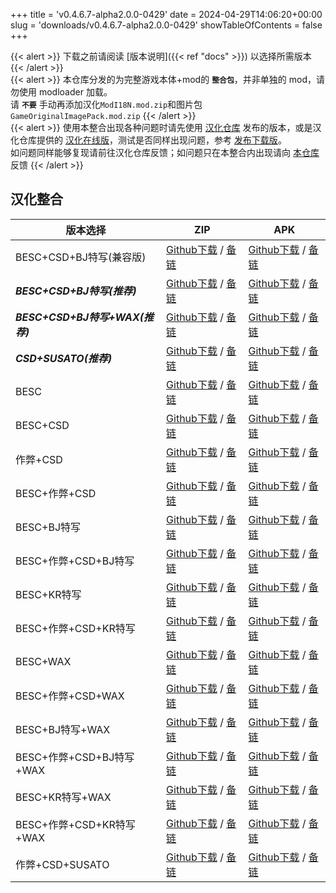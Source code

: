 +++
title = 'v0.4.6.7-alpha2.0.0-0429'
date = 2024-04-29T14:06:20+00:00
slug = 'downloads/v0.4.6.7-alpha2.0.0-0429'
showTableOfContents = false
+++

{{< alert >}}
下载之前请阅读 [版本说明]({{< ref "docs" >}}) 以选择所需版本
{{< /alert >}}
<br>
{{< alert >}}
本仓库分发的为完整游戏本体+mod的 **`整合包`**，并非单独的 mod，请勿使用 modloader 加载。
<br>
请 **`不要`** 手动再添加汉化`ModI18N.mod.zip`和图片包`GameOriginalImagePack.mod.zip`
{{< /alert >}}
<br>
{{< alert >}}
使用本整合出现各种问题时请先使用 [汉化仓库](https://github.com/Eltirosto/Degrees-of-Lewdity-Chinese-Localization) 发布的版本，或是汉化仓库提供的 [汉化在线版](https://eltirosto.github.io/Degrees-of-Lewdity-Chinese-Localization/)，测试是否同样出现问题，参考 [发布下载版](https://github.com/Eltirosto/Degrees-of-Lewdity-Chinese-Localization/blob/main/README.md#%E5%8F%91%E5%B8%83%E4%B8%8B%E8%BD%BD%E7%89%88)。
<br>
如问题同样能够复现请前往汉化仓库反馈；如问题只在本整合内出现请向 [本仓库](https://github.com/DoL-Lyra/Lyra/issues) 反馈
{{< /alert >}}

## 汉化整合

|           版本选择            |                                                                                                                                                                            ZIP                                                                                                                                                                             |                                                                                                                                                                            APK                                                                                                                                                                             |
|-------------------------------|------------------------------------------------------------------------------------------------------------------------------------------------------------------------------------------------------------------------------------------------------------------------------------------------------------------------------------------------------------|------------------------------------------------------------------------------------------------------------------------------------------------------------------------------------------------------------------------------------------------------------------------------------------------------------------------------------------------------------|
|BESC+CSD+BJ特写(兼容版)        |[Github下载](https://github.com/DoL-Lyra/Lyra/releases/download/v0.4.6.7-alpha2.0.0-0429/DoL-0.4.6.7-Lyra-a2.0.0-polyfill-besc-cheat-csd-sideviewbj-0429.zip ) / [备链](https://mirror.ghproxy.com/https://github.com/DoL-Lyra/Lyra/releases/download/v0.4.6.7-alpha2.0.0-0429/DoL-0.4.6.7-Lyra-a2.0.0-polyfill-besc-cheat-csd-sideviewbj-0429.zip )|[Github下载](https://github.com/DoL-Lyra/Lyra/releases/download/v0.4.6.7-alpha2.0.0-0429/DoL-0.4.6.7-Lyra-a2.0.0-polyfill-besc-cheat-csd-sideviewbj-0429.apk ) / [备链](https://mirror.ghproxy.com/https://github.com/DoL-Lyra/Lyra/releases/download/v0.4.6.7-alpha2.0.0-0429/DoL-0.4.6.7-Lyra-a2.0.0-polyfill-besc-cheat-csd-sideviewbj-0429.apk )|
|***BESC+CSD+BJ特写(推荐)***    |[Github下载](https://github.com/DoL-Lyra/Lyra/releases/download/v0.4.6.7-alpha2.0.0-0429/DoL-0.4.6.7-Lyra-a2.0.0-besc-csd-sideviewbj-0429.zip ) / [备链](https://mirror.ghproxy.com/https://github.com/DoL-Lyra/Lyra/releases/download/v0.4.6.7-alpha2.0.0-0429/DoL-0.4.6.7-Lyra-a2.0.0-besc-csd-sideviewbj-0429.zip )                              |[Github下载](https://github.com/DoL-Lyra/Lyra/releases/download/v0.4.6.7-alpha2.0.0-0429/DoL-0.4.6.7-Lyra-a2.0.0-besc-csd-sideviewbj-0429.apk ) / [备链](https://mirror.ghproxy.com/https://github.com/DoL-Lyra/Lyra/releases/download/v0.4.6.7-alpha2.0.0-0429/DoL-0.4.6.7-Lyra-a2.0.0-besc-csd-sideviewbj-0429.apk )                              |
|***BESC+CSD+BJ特写+WAX(推荐)***|[Github下载](https://github.com/DoL-Lyra/Lyra/releases/download/v0.4.6.7-alpha2.0.0-0429/DoL-0.4.6.7-Lyra-a2.0.0-besc-wax-csd-sideviewbj-0429.zip ) / [备链](https://mirror.ghproxy.com/https://github.com/DoL-Lyra/Lyra/releases/download/v0.4.6.7-alpha2.0.0-0429/DoL-0.4.6.7-Lyra-a2.0.0-besc-wax-csd-sideviewbj-0429.zip )                      |[Github下载](https://github.com/DoL-Lyra/Lyra/releases/download/v0.4.6.7-alpha2.0.0-0429/DoL-0.4.6.7-Lyra-a2.0.0-besc-wax-csd-sideviewbj-0429.apk ) / [备链](https://mirror.ghproxy.com/https://github.com/DoL-Lyra/Lyra/releases/download/v0.4.6.7-alpha2.0.0-0429/DoL-0.4.6.7-Lyra-a2.0.0-besc-wax-csd-sideviewbj-0429.apk )                      |
|***CSD+SUSATO(推荐)***         |[Github下载](https://github.com/DoL-Lyra/Lyra/releases/download/v0.4.6.7-alpha2.0.0-0429/DoL-0.4.6.7-Lyra-a2.0.0-susato-csd-0429.zip ) / [备链](https://mirror.ghproxy.com/https://github.com/DoL-Lyra/Lyra/releases/download/v0.4.6.7-alpha2.0.0-0429/DoL-0.4.6.7-Lyra-a2.0.0-susato-csd-0429.zip )                                                |[Github下载](https://github.com/DoL-Lyra/Lyra/releases/download/v0.4.6.7-alpha2.0.0-0429/DoL-0.4.6.7-Lyra-a2.0.0-susato-csd-0429.apk ) / [备链](https://mirror.ghproxy.com/https://github.com/DoL-Lyra/Lyra/releases/download/v0.4.6.7-alpha2.0.0-0429/DoL-0.4.6.7-Lyra-a2.0.0-susato-csd-0429.apk )                                                |
|BESC                           |[Github下载](https://github.com/DoL-Lyra/Lyra/releases/download/v0.4.6.7-alpha2.0.0-0429/DoL-0.4.6.7-Lyra-a2.0.0-besc-0429.zip ) / [备链](https://mirror.ghproxy.com/https://github.com/DoL-Lyra/Lyra/releases/download/v0.4.6.7-alpha2.0.0-0429/DoL-0.4.6.7-Lyra-a2.0.0-besc-0429.zip )                                                            |[Github下载](https://github.com/DoL-Lyra/Lyra/releases/download/v0.4.6.7-alpha2.0.0-0429/DoL-0.4.6.7-Lyra-a2.0.0-besc-0429.apk ) / [备链](https://mirror.ghproxy.com/https://github.com/DoL-Lyra/Lyra/releases/download/v0.4.6.7-alpha2.0.0-0429/DoL-0.4.6.7-Lyra-a2.0.0-besc-0429.apk )                                                            |
|BESC+CSD                       |[Github下载](https://github.com/DoL-Lyra/Lyra/releases/download/v0.4.6.7-alpha2.0.0-0429/DoL-0.4.6.7-Lyra-a2.0.0-besc-csd-0429.zip ) / [备链](https://mirror.ghproxy.com/https://github.com/DoL-Lyra/Lyra/releases/download/v0.4.6.7-alpha2.0.0-0429/DoL-0.4.6.7-Lyra-a2.0.0-besc-csd-0429.zip )                                                    |[Github下载](https://github.com/DoL-Lyra/Lyra/releases/download/v0.4.6.7-alpha2.0.0-0429/DoL-0.4.6.7-Lyra-a2.0.0-besc-csd-0429.apk ) / [备链](https://mirror.ghproxy.com/https://github.com/DoL-Lyra/Lyra/releases/download/v0.4.6.7-alpha2.0.0-0429/DoL-0.4.6.7-Lyra-a2.0.0-besc-csd-0429.apk )                                                    |
|作弊+CSD                       |[Github下载](https://github.com/DoL-Lyra/Lyra/releases/download/v0.4.6.7-alpha2.0.0-0429/DoL-0.4.6.7-Lyra-a2.0.0-cheat-csd-0429.zip ) / [备链](https://mirror.ghproxy.com/https://github.com/DoL-Lyra/Lyra/releases/download/v0.4.6.7-alpha2.0.0-0429/DoL-0.4.6.7-Lyra-a2.0.0-cheat-csd-0429.zip )                                                  |[Github下载](https://github.com/DoL-Lyra/Lyra/releases/download/v0.4.6.7-alpha2.0.0-0429/DoL-0.4.6.7-Lyra-a2.0.0-cheat-csd-0429.apk ) / [备链](https://mirror.ghproxy.com/https://github.com/DoL-Lyra/Lyra/releases/download/v0.4.6.7-alpha2.0.0-0429/DoL-0.4.6.7-Lyra-a2.0.0-cheat-csd-0429.apk )                                                  |
|BESC+作弊+CSD                  |[Github下载](https://github.com/DoL-Lyra/Lyra/releases/download/v0.4.6.7-alpha2.0.0-0429/DoL-0.4.6.7-Lyra-a2.0.0-besc-cheat-csd-0429.zip ) / [备链](https://mirror.ghproxy.com/https://github.com/DoL-Lyra/Lyra/releases/download/v0.4.6.7-alpha2.0.0-0429/DoL-0.4.6.7-Lyra-a2.0.0-besc-cheat-csd-0429.zip )                                        |[Github下载](https://github.com/DoL-Lyra/Lyra/releases/download/v0.4.6.7-alpha2.0.0-0429/DoL-0.4.6.7-Lyra-a2.0.0-besc-cheat-csd-0429.apk ) / [备链](https://mirror.ghproxy.com/https://github.com/DoL-Lyra/Lyra/releases/download/v0.4.6.7-alpha2.0.0-0429/DoL-0.4.6.7-Lyra-a2.0.0-besc-cheat-csd-0429.apk )                                        |
|BESC+BJ特写                    |[Github下载](https://github.com/DoL-Lyra/Lyra/releases/download/v0.4.6.7-alpha2.0.0-0429/DoL-0.4.6.7-Lyra-a2.0.0-besc-sideviewbj-0429.zip ) / [备链](https://mirror.ghproxy.com/https://github.com/DoL-Lyra/Lyra/releases/download/v0.4.6.7-alpha2.0.0-0429/DoL-0.4.6.7-Lyra-a2.0.0-besc-sideviewbj-0429.zip )                                      |[Github下载](https://github.com/DoL-Lyra/Lyra/releases/download/v0.4.6.7-alpha2.0.0-0429/DoL-0.4.6.7-Lyra-a2.0.0-besc-sideviewbj-0429.apk ) / [备链](https://mirror.ghproxy.com/https://github.com/DoL-Lyra/Lyra/releases/download/v0.4.6.7-alpha2.0.0-0429/DoL-0.4.6.7-Lyra-a2.0.0-besc-sideviewbj-0429.apk )                                      |
|BESC+作弊+CSD+BJ特写           |[Github下载](https://github.com/DoL-Lyra/Lyra/releases/download/v0.4.6.7-alpha2.0.0-0429/DoL-0.4.6.7-Lyra-a2.0.0-besc-cheat-csd-sideviewbj-0429.zip ) / [备链](https://mirror.ghproxy.com/https://github.com/DoL-Lyra/Lyra/releases/download/v0.4.6.7-alpha2.0.0-0429/DoL-0.4.6.7-Lyra-a2.0.0-besc-cheat-csd-sideviewbj-0429.zip )                  |[Github下载](https://github.com/DoL-Lyra/Lyra/releases/download/v0.4.6.7-alpha2.0.0-0429/DoL-0.4.6.7-Lyra-a2.0.0-besc-cheat-csd-sideviewbj-0429.apk ) / [备链](https://mirror.ghproxy.com/https://github.com/DoL-Lyra/Lyra/releases/download/v0.4.6.7-alpha2.0.0-0429/DoL-0.4.6.7-Lyra-a2.0.0-besc-cheat-csd-sideviewbj-0429.apk )                  |
|BESC+KR特写                    |[Github下载](https://github.com/DoL-Lyra/Lyra/releases/download/v0.4.6.7-alpha2.0.0-0429/DoL-0.4.6.7-Lyra-a2.0.0-besc-sideviewkr-0429.zip ) / [备链](https://mirror.ghproxy.com/https://github.com/DoL-Lyra/Lyra/releases/download/v0.4.6.7-alpha2.0.0-0429/DoL-0.4.6.7-Lyra-a2.0.0-besc-sideviewkr-0429.zip )                                      |[Github下载](https://github.com/DoL-Lyra/Lyra/releases/download/v0.4.6.7-alpha2.0.0-0429/DoL-0.4.6.7-Lyra-a2.0.0-besc-sideviewkr-0429.apk ) / [备链](https://mirror.ghproxy.com/https://github.com/DoL-Lyra/Lyra/releases/download/v0.4.6.7-alpha2.0.0-0429/DoL-0.4.6.7-Lyra-a2.0.0-besc-sideviewkr-0429.apk )                                      |
|BESC+作弊+CSD+KR特写           |[Github下载](https://github.com/DoL-Lyra/Lyra/releases/download/v0.4.6.7-alpha2.0.0-0429/DoL-0.4.6.7-Lyra-a2.0.0-besc-cheat-csd-sideviewkr-0429.zip ) / [备链](https://mirror.ghproxy.com/https://github.com/DoL-Lyra/Lyra/releases/download/v0.4.6.7-alpha2.0.0-0429/DoL-0.4.6.7-Lyra-a2.0.0-besc-cheat-csd-sideviewkr-0429.zip )                  |[Github下载](https://github.com/DoL-Lyra/Lyra/releases/download/v0.4.6.7-alpha2.0.0-0429/DoL-0.4.6.7-Lyra-a2.0.0-besc-cheat-csd-sideviewkr-0429.apk ) / [备链](https://mirror.ghproxy.com/https://github.com/DoL-Lyra/Lyra/releases/download/v0.4.6.7-alpha2.0.0-0429/DoL-0.4.6.7-Lyra-a2.0.0-besc-cheat-csd-sideviewkr-0429.apk )                  |
|BESC+WAX                       |[Github下载](https://github.com/DoL-Lyra/Lyra/releases/download/v0.4.6.7-alpha2.0.0-0429/DoL-0.4.6.7-Lyra-a2.0.0-besc-wax-0429.zip ) / [备链](https://mirror.ghproxy.com/https://github.com/DoL-Lyra/Lyra/releases/download/v0.4.6.7-alpha2.0.0-0429/DoL-0.4.6.7-Lyra-a2.0.0-besc-wax-0429.zip )                                                    |[Github下载](https://github.com/DoL-Lyra/Lyra/releases/download/v0.4.6.7-alpha2.0.0-0429/DoL-0.4.6.7-Lyra-a2.0.0-besc-wax-0429.apk ) / [备链](https://mirror.ghproxy.com/https://github.com/DoL-Lyra/Lyra/releases/download/v0.4.6.7-alpha2.0.0-0429/DoL-0.4.6.7-Lyra-a2.0.0-besc-wax-0429.apk )                                                    |
|BESC+作弊+CSD+WAX              |[Github下载](https://github.com/DoL-Lyra/Lyra/releases/download/v0.4.6.7-alpha2.0.0-0429/DoL-0.4.6.7-Lyra-a2.0.0-besc-wax-cheat-csd-0429.zip ) / [备链](https://mirror.ghproxy.com/https://github.com/DoL-Lyra/Lyra/releases/download/v0.4.6.7-alpha2.0.0-0429/DoL-0.4.6.7-Lyra-a2.0.0-besc-wax-cheat-csd-0429.zip )                                |[Github下载](https://github.com/DoL-Lyra/Lyra/releases/download/v0.4.6.7-alpha2.0.0-0429/DoL-0.4.6.7-Lyra-a2.0.0-besc-wax-cheat-csd-0429.apk ) / [备链](https://mirror.ghproxy.com/https://github.com/DoL-Lyra/Lyra/releases/download/v0.4.6.7-alpha2.0.0-0429/DoL-0.4.6.7-Lyra-a2.0.0-besc-wax-cheat-csd-0429.apk )                                |
|BESC+BJ特写+WAX                |[Github下载](https://github.com/DoL-Lyra/Lyra/releases/download/v0.4.6.7-alpha2.0.0-0429/DoL-0.4.6.7-Lyra-a2.0.0-besc-wax-sideviewbj-0429.zip ) / [备链](https://mirror.ghproxy.com/https://github.com/DoL-Lyra/Lyra/releases/download/v0.4.6.7-alpha2.0.0-0429/DoL-0.4.6.7-Lyra-a2.0.0-besc-wax-sideviewbj-0429.zip )                              |[Github下载](https://github.com/DoL-Lyra/Lyra/releases/download/v0.4.6.7-alpha2.0.0-0429/DoL-0.4.6.7-Lyra-a2.0.0-besc-wax-sideviewbj-0429.apk ) / [备链](https://mirror.ghproxy.com/https://github.com/DoL-Lyra/Lyra/releases/download/v0.4.6.7-alpha2.0.0-0429/DoL-0.4.6.7-Lyra-a2.0.0-besc-wax-sideviewbj-0429.apk )                              |
|BESC+作弊+CSD+BJ特写+WAX       |[Github下载](https://github.com/DoL-Lyra/Lyra/releases/download/v0.4.6.7-alpha2.0.0-0429/DoL-0.4.6.7-Lyra-a2.0.0-besc-wax-cheat-csd-sideviewbj-0429.zip ) / [备链](https://mirror.ghproxy.com/https://github.com/DoL-Lyra/Lyra/releases/download/v0.4.6.7-alpha2.0.0-0429/DoL-0.4.6.7-Lyra-a2.0.0-besc-wax-cheat-csd-sideviewbj-0429.zip )          |[Github下载](https://github.com/DoL-Lyra/Lyra/releases/download/v0.4.6.7-alpha2.0.0-0429/DoL-0.4.6.7-Lyra-a2.0.0-besc-wax-cheat-csd-sideviewbj-0429.apk ) / [备链](https://mirror.ghproxy.com/https://github.com/DoL-Lyra/Lyra/releases/download/v0.4.6.7-alpha2.0.0-0429/DoL-0.4.6.7-Lyra-a2.0.0-besc-wax-cheat-csd-sideviewbj-0429.apk )          |
|BESC+KR特写+WAX                |[Github下载](https://github.com/DoL-Lyra/Lyra/releases/download/v0.4.6.7-alpha2.0.0-0429/DoL-0.4.6.7-Lyra-a2.0.0-besc-wax-sideviewkr-0429.zip ) / [备链](https://mirror.ghproxy.com/https://github.com/DoL-Lyra/Lyra/releases/download/v0.4.6.7-alpha2.0.0-0429/DoL-0.4.6.7-Lyra-a2.0.0-besc-wax-sideviewkr-0429.zip )                              |[Github下载](https://github.com/DoL-Lyra/Lyra/releases/download/v0.4.6.7-alpha2.0.0-0429/DoL-0.4.6.7-Lyra-a2.0.0-besc-wax-sideviewkr-0429.apk ) / [备链](https://mirror.ghproxy.com/https://github.com/DoL-Lyra/Lyra/releases/download/v0.4.6.7-alpha2.0.0-0429/DoL-0.4.6.7-Lyra-a2.0.0-besc-wax-sideviewkr-0429.apk )                              |
|BESC+作弊+CSD+KR特写+WAX       |[Github下载](https://github.com/DoL-Lyra/Lyra/releases/download/v0.4.6.7-alpha2.0.0-0429/DoL-0.4.6.7-Lyra-a2.0.0-besc-wax-cheat-csd-sideviewkr-0429.zip ) / [备链](https://mirror.ghproxy.com/https://github.com/DoL-Lyra/Lyra/releases/download/v0.4.6.7-alpha2.0.0-0429/DoL-0.4.6.7-Lyra-a2.0.0-besc-wax-cheat-csd-sideviewkr-0429.zip )          |[Github下载](https://github.com/DoL-Lyra/Lyra/releases/download/v0.4.6.7-alpha2.0.0-0429/DoL-0.4.6.7-Lyra-a2.0.0-besc-wax-cheat-csd-sideviewkr-0429.apk ) / [备链](https://mirror.ghproxy.com/https://github.com/DoL-Lyra/Lyra/releases/download/v0.4.6.7-alpha2.0.0-0429/DoL-0.4.6.7-Lyra-a2.0.0-besc-wax-cheat-csd-sideviewkr-0429.apk )          |
|作弊+CSD+SUSATO                |[Github下载](https://github.com/DoL-Lyra/Lyra/releases/download/v0.4.6.7-alpha2.0.0-0429/DoL-0.4.6.7-Lyra-a2.0.0-susato-cheat-csd-0429.zip ) / [备链](https://mirror.ghproxy.com/https://github.com/DoL-Lyra/Lyra/releases/download/v0.4.6.7-alpha2.0.0-0429/DoL-0.4.6.7-Lyra-a2.0.0-susato-cheat-csd-0429.zip )                                    |[Github下载](https://github.com/DoL-Lyra/Lyra/releases/download/v0.4.6.7-alpha2.0.0-0429/DoL-0.4.6.7-Lyra-a2.0.0-susato-cheat-csd-0429.apk ) / [备链](https://mirror.ghproxy.com/https://github.com/DoL-Lyra/Lyra/releases/download/v0.4.6.7-alpha2.0.0-0429/DoL-0.4.6.7-Lyra-a2.0.0-susato-cheat-csd-0429.apk )                                    |
